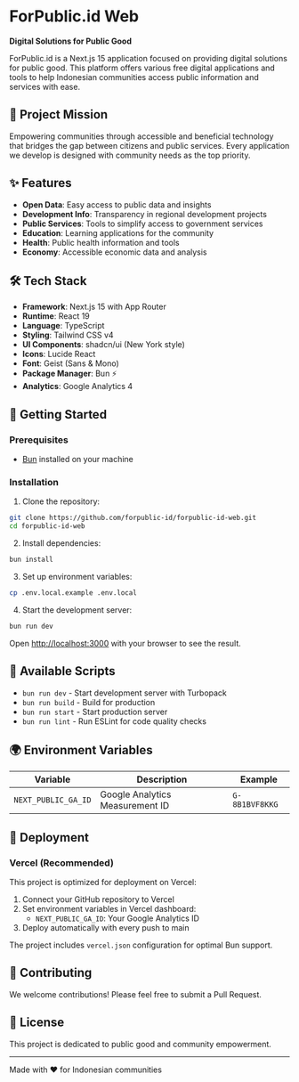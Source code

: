 # ForPublic.id Web

**Digital Solutions for Public Good**

ForPublic.id is a Next.js 15 application focused on providing digital solutions for public good. This platform offers various free digital applications and tools to help Indonesian communities access public information and services with ease.

## 🎯 Project Mission

Empowering communities through accessible and beneficial technology that bridges the gap between citizens and public services. Every application we develop is designed with community needs as the top priority.

## ✨ Features

- **Open Data**: Easy access to public data and insights
- **Development Info**: Transparency in regional development projects
- **Public Services**: Tools to simplify access to government services
- **Education**: Learning applications for the community
- **Health**: Public health information and tools
- **Economy**: Accessible economic data and analysis

## 🛠️ Tech Stack

- **Framework**: Next.js 15 with App Router
- **Runtime**: React 19
- **Language**: TypeScript
- **Styling**: Tailwind CSS v4
- **UI Components**: shadcn/ui (New York style)
- **Icons**: Lucide React
- **Font**: Geist (Sans & Mono)
- **Package Manager**: Bun ⚡
- **Analytics**: Google Analytics 4

## 🚀 Getting Started

### Prerequisites

- [Bun](https://bun.sh) installed on your machine

### Installation

1. Clone the repository:

```bash
git clone https://github.com/forpublic-id/forpublic-id-web.git
cd forpublic-id-web
```

2. Install dependencies:

```bash
bun install
```

3. Set up environment variables:

```bash
cp .env.local.example .env.local
```

4. Start the development server:

```bash
bun run dev
```

Open [http://localhost:3000](http://localhost:3000) with your browser to see the result.

## 📝 Available Scripts

- `bun run dev` - Start development server with Turbopack
- `bun run build` - Build for production
- `bun run start` - Start production server
- `bun run lint` - Run ESLint for code quality checks

## 🌍 Environment Variables

| Variable            | Description                     | Example        |
| ------------------- | ------------------------------- | -------------- |
| `NEXT_PUBLIC_GA_ID` | Google Analytics Measurement ID | `G-8B1BVF8KKG` |

## 🚀 Deployment

### Vercel (Recommended)

This project is optimized for deployment on Vercel:

1. Connect your GitHub repository to Vercel
2. Set environment variables in Vercel dashboard:
   - `NEXT_PUBLIC_GA_ID`: Your Google Analytics ID
3. Deploy automatically with every push to main

The project includes `vercel.json` configuration for optimal Bun support.

## 🤝 Contributing

We welcome contributions! Please feel free to submit a Pull Request.

## 📄 License

This project is dedicated to public good and community empowerment.

---

Made with ❤️ for Indonesian communities
